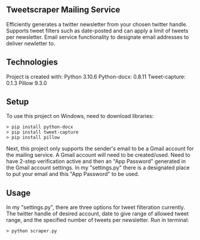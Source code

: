 ## Tweetscraper Mailing Service
Efficiently generates a twitter newsletter from your chosen twitter handle.
Supports tweet filters such as date-posted and can apply a limit of tweets per newsletter.
Email service functionality to designate email addresses to deliver newletter to.

## Technologies
Project is created with:
Python 3.10.6
Python-docx: 0.8.11
Tweet-capture: 0.1.3
Pillow 9.3.0

## Setup
To use this project on Windows, need to download libraries:
```
> pip install python-docx
> pip install tweet-capture
> pip install pillow
```
Next, this project only supports the sender's email to be a Gmail account for the mailing service. A Gmail account will need to be created/used. Need to have 2-step verification active and then an "App Password" generated in the Gmail account settings. In my "settings.py" there is a designated place to put your email and this "App Password" to be used.

## Usage
In my "settings.py", there are three options for tweet filteration currently. The twitter handle of desired account, date to give range of allowed tweet range, and the specified number of tweets per newsletter. Run in terminal:
```
> python scraper.py
```
